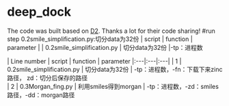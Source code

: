 # deep_dock
The code was built based on [D2](https://github.com/vibudh2209/D2). Thanks a lot for their code sharing!
#run step
0.2smile_simplification.py:切分data为32份
| script | function | parameter |
| 0.2smile_simplification.py | 切分data为32份 |-tp：进程数

| Line number | script | function | parameter
|:---|:---|:---|
| 1 | 0.2smile_simplification.py | 切分data为32份 | -tp：进程数，-fn：下载下来zinc路径， zd：切分后保存的路径            
| 2 | 0.3Morgan_fing.py | 利用smiles得到morgan | -tp：进程数，-zd：smiles路径，-dd：morgan路径
